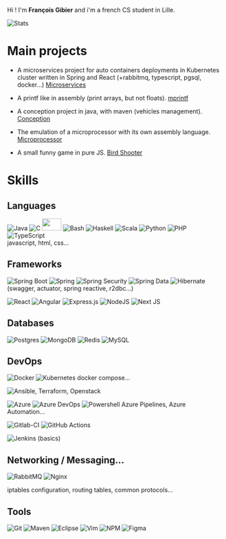 Hi ! I'm **François Gibier** and i'm a french CS student in Lille.

![Stats](https://github.com/FrancoisGib/github-stats/blob/master/generated/languages.svg?raw=true#gh-dark-mode-only)

# Main projects

- A microservices project for auto containers deployments in Kubernetes cluster written in Spring and React (+rabbitmq, typescript, pgsql, docker...)
[Microservices](https://github.com/FrancoisGib/projet-microservices)

- A printf like in assembly (print arrays, but not floats). [mprintf](https://github.com/FrancoisGib/mprintf)

- A conception project in java, with maven (vehicles management). [Conception](https://github.com/FrancoisGib/conception)

- The emulation of a microprocessor with its own assembly language. [Microprocessor](https://github.com/FrancoisGib/microprocessor)

- A small funny game in pure JS. [Bird Shooter](https://github.com/FrancoisGib/birdShooter)


# Skills

## Languages
![Java](https://img.shields.io/badge/java-%23ED8B00.svg?style=for-the-badge&logo=openjdk&logoColor=white)
![C](https://img.shields.io/badge/c-%2300599C.svg?style=for-the-badge&logoColor=white)
<img src="https://img.shields.io/badge/ASM-25344c" width="45px" height="28px" />
![Bash](https://img.shields.io/badge/GNU%20Bash-4EAA25?style=for-the-badge&logo=GNU%20Bash&logoColor=white)
![Haskell](https://img.shields.io/badge/Haskell-5e5086?style=for-the-badge&logo=haskell&logoColor=white)
![Scala](https://img.shields.io/badge/scala-%23DC322F.svg?style=for-the-badge&logo=scala&logoColor=white)
![Python](https://img.shields.io/badge/python-3670A0?style=for-the-badge&logo=python&logoColor=ffdd54)
![PHP](https://img.shields.io/badge/php-%23777BB4.svg?style=for-the-badge&logo=php&logoColor=white)
![TypeScript](https://img.shields.io/badge/typescript-%23007ACC.svg?style=for-the-badge&logo=typescript&logoColor=white)</br>
javascript, html, css...

## Frameworks

![Spring Boot](https://img.shields.io/badge/Spring%20Boot-6DB33F?style=for-the-badge&logo=Spring-Boot&logoColor=white) 
![Spring](https://img.shields.io/badge/spring-%236DB33F.svg?style=for-the-badge&logo=spring&logoColor=white)
![Spring Security](https://img.shields.io/badge/Spring_Security-6DB33F?style=for-the-badge&logo=Spring-Security&logoColor=white)
![Spring Data](https://img.shields.io/badge/Spring_Data-6DB33F?style=for-the-badge)
![Hibernate](https://img.shields.io/badge/Hibernate-59666C?style=for-the-badge&logo=Hibernate&logoColor=white) 
(swagger, actuator, spring reactive, r2dbc...)

![React](https://img.shields.io/badge/react-%2320232a.svg?style=for-the-badge&logo=react&logoColor=%2361DAFB)
![Angular](https://img.shields.io/badge/Angular-DD0031?style=for-the-badge&logo=angular&logoColor=white)
![Express.js](https://img.shields.io/badge/express.js-%23404d59.svg?style=for-the-badge&logo=express&logoColor=%2361DAFB)
![NodeJS](https://img.shields.io/badge/node.js-6DA55F?style=for-the-badge&logo=node.js&logoColor=white)
![Next JS](https://img.shields.io/badge/Next-black?style=for-the-badge&logo=next.js&logoColor=white)

## Databases
![Postgres](https://img.shields.io/badge/postgres-%23316192.svg?style=for-the-badge&logo=postgresql&logoColor=white)
![MongoDB](https://img.shields.io/badge/MongoDB-%234ea94b.svg?style=for-the-badge&logo=mongodb&logoColor=white)
![Redis](https://img.shields.io/badge/redis-%23DD0031.svg?style=for-the-badge&logo=redis&logoColor=white)
![MySQL](https://img.shields.io/badge/mysql-%2300f.svg?style=for-the-badge&logo=mysql&logoColor=white)

## DevOps

![Docker](https://img.shields.io/badge/docker-%232396ed.svg?style=for-the-badge&logo=docker&logoColor=white) 
![Kubernetes](https://img.shields.io/badge/kubernetes-%23326ce5.svg?style=for-the-badge&logo=kubernetes&logoColor=white)  docker compose...

![Ansible, Terraform, Openstack](https://go-skill-icons.vercel.app/api/icons?i=ansible,terraform,openstack)

![Azure](https://img.shields.io/badge/Microsoft_Azure-0089D6?style=for-the-badge&logo=microsoft-azure&logoColor=white)
![Azure DevOps](https://img.shields.io/badge/Azure_DevOps-blue?style=for-the-badge&logo=microsoft%20azure&logoColor=blue&labelColor=FFFFFF&link=https%3A%2F%2Fimages.app.goo.gl%2FK7PN1jYJd57x4q7A8) 
![Powershell](https://img.shields.io/badge/powershell-5391FE?style=for-the-badge&logo=powershell&logoColor=white)
Azure Pipelines, Azure Automation...

![Gitlab-CI](https://img.shields.io/badge/GitLab_CI-330F63?style=for-the-badge&logo=gitlab&logoColor=white)
![GitHub Actions](https://img.shields.io/badge/GitHub_Actions-2088FF?style=for-the-badge&logo=github-actions&logoColor=white)

![Jenkins](https://img.shields.io/badge/Jenkins-D24939?style=for-the-badge&logo=Jenkins&logoColor=white) (basics)

## Networking / Messaging...
![RabbitMQ](https://img.shields.io/badge/Rabbitmq-FF6600?style=for-the-badge&logo=rabbitmq&logoColor=white)
![Nginx](https://img.shields.io/badge/nginx-%23009639.svg?style=for-the-badge&logo=nginx&logoColor=white)

iptables configuration, routing tables, common protocols...


## Tools
![Git](https://img.shields.io/badge/GIT-E44C30?style=for-the-badge&logo=git&logoColor=white)
![Maven](https://img.shields.io/badge/Maven-242938?style=for-the-badge&logoColor=white)
![Eclipse](https://img.shields.io/badge/Eclipse-2C2255?style=for-the-badge&logo=eclipse&logoColor=white)
![Vim](https://img.shields.io/badge/VIM-%2311AB00.svg?&style=for-the-badge&logo=vim&logoColor=white)
![NPM](https://img.shields.io/badge/NPM-%23DD0031?style=for-the-badge&logo=npm&logoColor=white) 
![Figma](https://img.shields.io/badge/figma-%23242938?style=for-the-badge&logo=figma&logoColor=white) 
